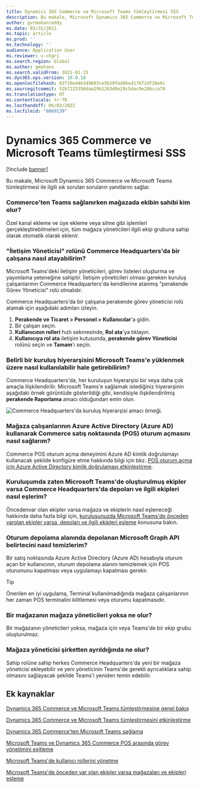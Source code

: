```yaml
---
title: Dynamics 365 Commerce ve Microsoft Teams tümleştirmesi SSS
description: Bu makale, Microsoft Dynamics 365 Commerce ve Microsoft Teams tümleştirmesi ile ilgili sık sorulan soruların yanıtlarını sağlar.
author: gvrmohanreddy
ms.date: 03/31/2021
ms.topic: article
ms.prod: ''
ms.technology: ''
audience: Application User
ms.reviewer: v-chgri
ms.search.region: Global
ms.author: gmohanv
ms.search.validFrom: 2021-01-15
ms.dyn365.ops.version: 10.0.18
ms.openlocfilehash: 02f10e446349803ce5629fed0be4176f2df2be0c
ms.sourcegitcommit: 52b7225350daa29b1263d8e29c54ac9e20bcca70
ms.translationtype: HT
ms.contentlocale: tr-TR
ms.lasthandoff: 06/03/2022
ms.locfileid: "8869139"
---
```

# <a name="dynamics-365-commerce-and-microsoft-teams-integration-faq"></a>Dynamics 365 Commerce ve Microsoft Teams tümleştirmesi SSS

[!include [banner](includes/banner.md)]

Bu makale, Microsoft Dynamics 365 Commerce ve Microsoft Teams tümleştirmesi ile ilgili sık sorulan soruların yanıtlarını sağlar.

### <a name="who-in-the-store-becomes-an-owner-of-a-team-while-provisioning-teams-from-commerce"></a>Commerce'ten Teams sağlanırken mağazada ekibin sahibi kim olur? 

Özel kanal ekleme ve üye ekleme veya silme gibi işlemleri gerçekleştirebilmeleri için, tüm mağaza yöneticileri ilgili ekip grubuna sahip olarak otomatik olarak eklenir. 

### <a name="how-do-i-assign-the-communications-manager-role-to-an-employee-in-commerce-headquarters"></a>"İletişim Yöneticisi" rolünü Commerce Headquarters'da bir çalışana nasıl atayabilirim? 

Microsoft Teams'deki iletişim yöneticileri, görev listeleri oluşturma ve yayımlama yeteneğine sahiptir. İletişim yöneticileri olması gereken kuruluş çalışanlarının Commerce Headquarters'da kendilerine atanmış "perakende Görev Yöneticisi" rolü olmalıdır.

Commerce Headquarters'da bir çalışana perakende görev yöneticisi rolü atamak için aşağıdaki adımları izleyin.

1. **Perakende ve Ticaret \> Personel \> Kullanıcılar**'a gidin.
1. Bir çalışan seçin.
1. **Kullanıcının rolleri** hızlı sekmesinde, **Rol ata**'ya tıklayın.
1. **Kullanıcıya rol ata** iletişim kutusunda, **perakende görev Yöneticisi** rolünü seçin ve **Tamam**'ı seçin.

### <a name="how-do-i-make-a-specific-organization-hierarchy-available-to-upload-into-microsoft-teams"></a>Belirli bir kuruluş hiyerarşisini Microsoft Teams'e yüklenmek üzere nasıl kullanılabilir hale getirebilirim?

Commerce Headquarters'da, her kuruluşun hiyerarşisi bir veya daha çok amaçla ilişkilendirilir. Microsoft Teams'e sağlamak istediğiniz hiyerarşinin aşağıdaki örnek görüntüde gösterildiği gibi, kendisiyle ilişkilendirilmiş **perakende Raporlama** amacı olduğundan emin olun. 

![Commerce Headquarters'da kuruluş hiyerarşisi amacı örneği.](media/d365-commerce-organization-hierarchies-purpose.png)

### <a name="how-do-i-enable-retail-store-workers-to-sign-in-to-commerce-point-of-sale-pos-using-azure-active-directory-azure-ad"></a>Mağaza çalışanlarının Azure Active Directory (Azure AD) kullanarak Commerce satış noktasında (POS) oturum açmasını nasıl sağlarım?

Commerce POS oturum açma deneyimini Azure AD kimlik doğrulamayı kullanacak şekilde konfigüre etme hakkında bilgi için bkz. [POS oturum açma için Azure Active Directory kimlik doğrulamayı etkinleştirme](aad-pos-logon.md).

### <a name="how-do-i-map-stores-and-corresponding-teams-in-commerce-headquarters-if-my-organization-has-already-created-teams-in-microsoft-teams"></a>Kuruluşumda zaten Microsoft Teams'de oluşturulmuş ekipler varsa Commerce Headquarters'da depoları ve ilgili ekipleri nasıl eşlerim?

Öncedenvar olan ekipler varsa mağaza ve ekiplerin nasıl eşleneceği hakkında daha fazla bilgi için, [kuruluşunuzda Microsoft Teams'de önceden varolan ekipler varsa, depoları ve ilgili ekipleri eşleme](map-stores-existing-teams.md) konusuna bakın.

### <a name="how-do-i-clear-the-microsoft-graph-api-token-stored-in-the-session-storage"></a>Oturum depolama alanında depolanan Microsoft Graph API belirtecini nasıl temizlerim?

Bir satış noktasında Azure Active Directory (Azure AD) hesabıyla oturum açan bir kullanıcının, oturum depolama alanını temizlemek için POS oturumunu kapatması veya uygulamayı kapatması gerekir. 

> [!TIP]
> Önerilen en iyi uygulama, Terminal kullanılmadığında mağaza çalışanlarının her zaman POS terminalini kilitlemesi veya oturumu kapatmasıdır. 

### <a name="what-happens-if-a-store-doesnt-have-store-managers"></a>Bir mağazanın mağaza yöneticileri yoksa ne olur?

Bir mağazanın yöneticileri yoksa, mağaza için veya Teams'de bir ekip grubu oluşturulmaz. 

### <a name="what-happens-if-a-store-manager-leaves-the-company"></a>Mağaza yöneticisi şirketten ayrıldığında ne olur?

Sahip rolüne sahip herkes Commerce Headquarters'da yeni bir mağaza yöneticisi ekleyebilir ve yeni yöneticinin Teams'de gerekli ayrıcalıklara sahip olmasını sağlayacak şekilde Teams'i yeniden temin edebilir. 

## <a name="additional-resources"></a>Ek kaynaklar

[Dynamics 365 Commerce ve Microsoft Teams tümleştirmesine genel bakış](commerce-teams-integration.md)

[Dynamics 365 Commerce ve Microsoft Teams tümleştirmesini etkinleştirme](enable-teams-integration.md)

[Dynamics 365 Commerce'ten Microsoft Teams sağlama](provision-teams-from-commerce.md)

[Microsoft Teams ve Dynamics 365 Commerce POS arasında görev yönetimini eşitleme](synchronize-tasks-teams-pos.md)

[Microsoft Teams'de kullanıcı rollerini yönetme](manage-user-roles-teams.md)

[Microsoft Teams'de önceden var olan ekipler varsa mağazaları ve ekipleri eşleme](map-stores-existing-teams.md)
